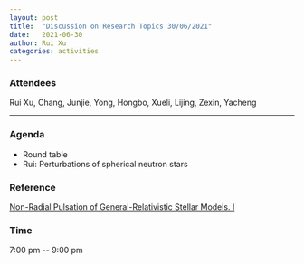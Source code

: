 ```yaml
---
layout: post
title:  "Discussion on Research Topics 30/06/2021"
date:   2021-06-30
author: Rui Xu
categories: activities
---
```



### Attendees

Rui Xu, Chang, Junjie, Yong, Hongbo, Xueli, Lijing, Zexin, Yacheng

---

### Agenda

- Round table
- Rui: Perturbations of spherical neutron stars


### Reference

[Non-Radial Pulsation of General-Relativistic Stellar Models. I](https://ui.adsabs.harvard.edu/abs/1967ApJ...149..591T/abstract)



### Time

7:00 pm -- 9:00 pm
